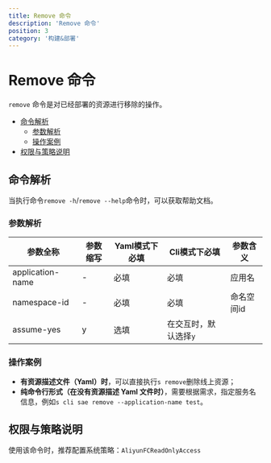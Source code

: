 ```yaml
---
title: Remove 命令
description: 'Remove 命令'
position: 3
category: '构建&部署'
---
```


# Remove 命令

`remove` 命令是对已经部署的资源进行移除的操作。

- [命令解析](#命令解析)
  - [参数解析](#参数解析)
  - [操作案例](#操作案例)
- [权限与策略说明](#权限与策略说明)

## 命令解析

当执行命令`remove -h`/`remove --help`命令时，可以获取帮助文档。

### 参数解析

| 参数全称 | 参数缩写 | Yaml模式下必填 | Cli模式下必填 | 参数含义  |
| ----- | -------- | -------------- | ------- | ---------- |
| application-name  | -        | 必填           | 必填    | 应用名   |
| namespace-id | -        | 必填           | 必填    | 命名空间id   |
| assume-yes | y        | 选填           | 在交互时，默认选择`y`      |


### 操作案例

- **有资源描述文件（Yaml）时**，可以直接执行`s remove`删除线上资源；
- **纯命令行形式（在没有资源描述 Yaml 文件时）**，需要根据需求，指定服务名信息，例如`s cli sae remove --application-name test`。

## 权限与策略说明

使用该命令时，推荐配置系统策略：`AliyunFCReadOnlyAccess`
